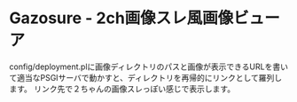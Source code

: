 Gazosure - 2ch画像スレ風画像ビューア
============================================

config/deployment.plに画像ディレクトリのパスと画像が表示できるURLを書いて適当なPSGIサーバで動かすと、ディレクトリを再帰的にリンクとして羅列します。
リンク先で２ちゃんの画像スレっぽい感じで表示します。
